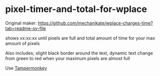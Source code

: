 # pixel-timer-and-total-for-wplace  

Original maker: https://github.com/mechanikate/wplace-charges-time?tab=readme-ov-file

shows xx:xx:xx until pixels are full and total amount of time for your max amount of pixels

Also includes; slight black border around the text, dynamic text change from green to red when your maximum pixels are almost full

Use [Tampermonkey]([url](https://www.tampermonkey.net))
